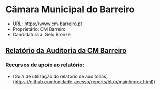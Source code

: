 # Câmara Municipal do Barreiro
- URL: https://www.cm-barreiro.pt
- Proprietário: CM Barreiro
- Candidatura a: Selo Bronze

## [Relatório da Auditoria da CM Barreiro](https://unidade-acesso.github.io/report_002/reporte_report_002.html)

### Recursos de apoio ao relatório:
- (Guia de utilização do relatorio de auditorias](https://github.com/unidade-acesso/reports/blob/main/index.html))
